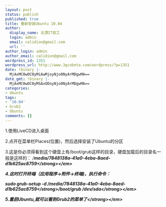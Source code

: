 ```yaml
---
layout: post
status: publish
published: true
title: 重新安装Ubuntu 10.04
author:
  display_name: 北漂IT民工
  login: admin
  email: calidion@gmail.com
  url: ''
author_login: admin
author_email: calidion@gmail.com
wordpress_id: 1351
wordpress_url: http://www.3gcnbeta.com/wordpress/?p=1351
date: !binary |-
  MjAxMC0wOC0yMiAwMjoyNjo0NyArMDgwMA==
date_gmt: !binary |-
  MjAxMC0wOC0yMSAxODoyNjo0NyArMDgwMA==
categories:
- Ubuntu
tags:
- '10.04'
- Grub2
- Ubuntu
comments: []
---
```

<p>1.使用LiveCD进入桌面</p>
<p>2.点开在菜单栏Places(位置)，然后选择安装了Ubuntu的分区</p>
<p>3.这是你必须得看到这个硬盘上有&#47;boot&#47;grub这样的目录，硬盘加载后的目录名一般是这样的：<em> &#47;<strong>media&#47;7848138a-41a0-4eba-8aed-d1b625ac8759<&#47;strong><&#47;em></p>
<p>4.这时打开终端（应用程序->附件->终端)，执行命令：</p>
<p><em>sudo grub-setup -d &#47;<strong>media&#47;7848138a-41a0-4eba-8aed-d1b625ac8759<&#47;strong>&#47;boot&#47;grub &#47;dev&#47;sd<strong>a<&#47;strong><&#47;em></p>
<p><em><strong>5.重启Ubuntu,就可以看到Grub2的菜单了<&#47;strong><&#47;em></p>
